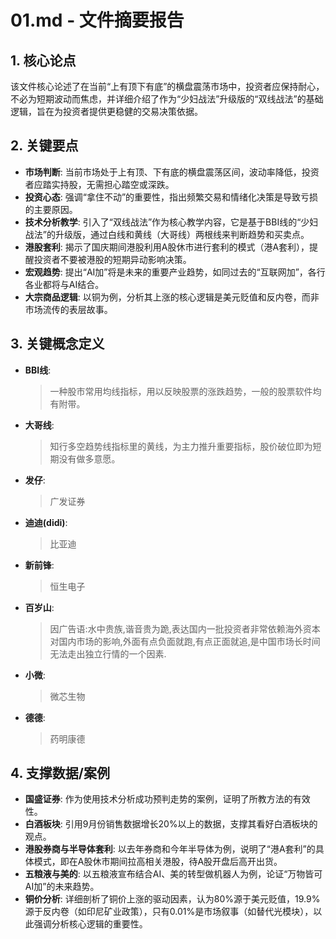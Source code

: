 <!--
 * @Author: mrslimslim 2451319596@qq.com
 * @Date: 2025-10-07 18:42:58
 * @LastEditors: mrslimslim 2451319596@qq.com
 * @LastEditTime: 2025-10-07 18:43:10
 * @FilePath: \z-knowledge\format\1004\01_summary.md
 * @Description: 这是默认设置,请设置`customMade`, 打开koroFileHeader查看配置 进行设置: https://github.com/OBKoro1/koro1FileHeader/wiki/%E9%85%8D%E7%BD%AE
-->
# 01.md - 文件摘要报告

## 1. 核心论点
该文件核心论述了在当前“上有顶下有底”的横盘震荡市场中，投资者应保持耐心，不必为短期波动而焦虑，并详细介绍了作为“少妇战法”升级版的“双线战法”的基础逻辑，旨在为投资者提供更稳健的交易决策依据。

## 2. 关键要点
- **市场判断**: 当前市场处于上有顶、下有底的横盘震荡区间，波动率降低，投资者应踏实持股，无需担心踏空或深跌。
- **投资心态**: 强调“拿住不动”的重要性，指出频繁交易和情绪化决策是导致亏损的主要原因。
- **技术分析教学**: 引入了“双线战法”作为核心教学内容，它是基于BBI线的“少妇战法”的升级版，通过白线和黄线（大哥线）两根线来判断趋势和买卖点。
- **港股套利**: 揭示了国庆期间港股利用A股休市进行套利的模式（港A套利），提醒投资者不要被港股的短期异动影响决策。
- **宏观趋势**: 提出“AI加”将是未来的重要产业趋势，如同过去的“互联网加”，各行各业都将与AI结合。
- **大宗商品逻辑**: 以铜为例，分析其上涨的核心逻辑是美元贬值和反内卷，而非市场流传的表层故事。

## 3. 关键概念定义
- **BBI线**: 
  > 一种股市常用均线指标，用以反映股票的涨跌趋势，一般的股票软件均有附带。
- **大哥线**: 
  > 知行多空趋势线指标里的黄线，为主力推升重要指标，股价破位即为短期没有做多意愿。
- **发仔**: 
  > 广发证券
- **迪迪(didi)**: 
  > 比亚迪
- **新前锋**: 
  > 恒生电子
- **百岁山**: 
  > 因广告语:水中贵族,谐音贵为跪,表达国内一批投资者非常依赖海外资本对国内市场的影响,外面有点负面就跑,有点正面就追,是中国市场长时间无法走出独立行情的一个因素.
- **小微**: 
  > 微芯生物
- **德德**: 
  > 药明康德

## 4. 支撑数据/案例
- **国盛证券**: 作为使用技术分析成功预判走势的案例，证明了所教方法的有效性。
- **白酒板块**: 引用9月份销售数据增长20%以上的数据，支撑其看好白酒板块的观点。
- **港股券商与半导体套利**: 以去年券商和今年半导体为例，说明了“港A套利”的具体模式，即在A股休市期间拉高相关港股，待A股开盘后高开出货。
- **五粮液与美的**: 以五粮液宣布结合AI、美的转型做机器人为例，论证“万物皆可AI加”的未来趋势。
- **铜价分析**: 详细剖析了铜价上涨的驱动因素，认为80%源于美元贬值，19.9%源于反内卷（如印尼矿业政策），只有0.01%是市场叙事（如替代光模块），以此强调分析核心逻辑的重要性。
